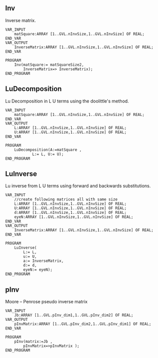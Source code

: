 ## Inv
Inverse matrix.
```
VAR_INPUT
    matSquare:ARRAY [1..GVL.nInvSize,1..GVL.nInvSize] OF REAL;
END_VAR
VAR_OUTPUT
    InverseMatrix:ARRAY [1..GVL.nInvSize,1..GVL.nInvSize] OF REAL;
END_VAR

PROGRAM
    Inv(matSquare:= matSquareSize2, 
	    InverseMatrix=> InverseMatrix);
END_PROGRAM
```

## LuDecomposition
Lu Decomposition in L U terms using the doolittle's method.
```
VAR_INPUT
	matSquare:ARRAY [1..GVL.nInvSize,1..GVL.nInvSize] OF REAL;
END_VAR
VAR_OUTPUT
    L:ARRAY [1..GVL.nInvSize,1..GVL.nInvSize] OF REAL;
	U:ARRAY [1..GVL.nInvSize,1..GVL.nInvSize] OF REAL;
END_VAR

PROGRAM
    LuDecomposition(A:=matSquare , 
            L:= L, U:= U);
END_PROGRAM
```

## LuInverse
Lu inverse from L U terms using forward and backwards substitutions.
```
VAR_INPUT
	//create following matrices all with same size
	L:ARRAY [1..GVL.nInvSize,1..GVL.nInvSize] OF REAL;
	U:ARRAY [1..GVL.nInvSize,1..GVL.nInvSize] OF REAL;
	d:ARRAY [1..GVL.nInvSize,1..GVL.nInvSize] OF REAL;
	eyeN:ARRAY [1..GVL.nInvSize,1..GVL.nInvSize] OF REAL;
END_VAR
VAR_OUTPUT
	InverseMatrix:ARRAY [1..GVL.nInvSize,1..GVL.nInvSize] OF REAL;
END_VAR

PROGRAM
    LuInverse(
        L:= L, 
        u:= U, 
        a:= InverseMatrix, 
        d:= d, 
        eyeN:= eyeN);
END_PROGRAM
```

## pInv
Moore – Penrose pseudo inverse matrix
```
VAR_INPUT
	Jb:ARRAY [1..GVL.pInv_dim1,1..GVL.pInv_dim2] OF REAL;
VAR_OUTPUT
	pInvMatrix:ARRAY [1..GVL.pInv_dim2,1..GVL.pInv_dim1] OF REAL;
END_VAR

PROGRAM
    pInv(matrix:=Jb , 
        pInvMatrix=>pInvMatrix );
END_PROGRAM
	
```
